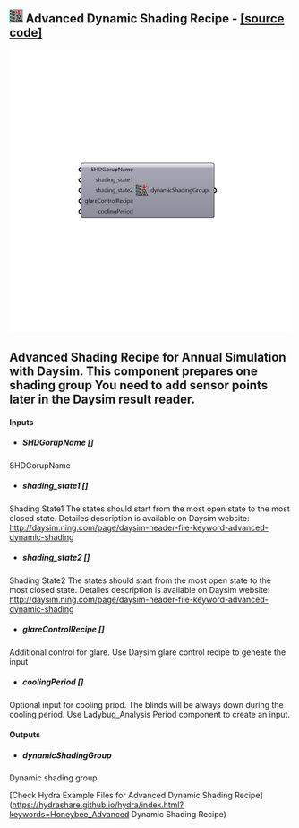 ## ![](../../images/icons/Advanced_Dynamic_Shading_Recipe.png) Advanced Dynamic Shading Recipe - [[source code]](https://github.com/mostaphaRoudsari/honeybee/tree/master/src/Honeybee_Advanced%20Dynamic%20Shading%20Recipe.py)

![](../../images/components/Advanced_Dynamic_Shading_Recipe.png)

Advanced Shading Recipe for Annual Simulation with Daysim. This component prepares one shading group
 You need to add sensor points later in the Daysim result reader.
 -
 

#### Inputs
* ##### SHDGorupName []
SHDGorupName
* ##### shading_state1 []
Shading State1 The states should start from the most open state to the most closed state. Detailes description is available on Daysim website: http://daysim.ning.com/page/daysim-header-file-keyword-advanced-dynamic-shading
* ##### shading_state2 []
Shading State2 The states should start from the most open state to the most closed state. Detailes description is available on Daysim website: http://daysim.ning.com/page/daysim-header-file-keyword-advanced-dynamic-shading
* ##### glareControlRecipe []
Additional control for glare. Use Daysim glare control recipe to geneate the input
* ##### coolingPeriod []
Optional input for cooling priod. The blinds will be always down during the cooling period. Use Ladybug_Analysis Period component to create an input.

#### Outputs
* ##### dynamicShadingGroup
Dynamic shading group


[Check Hydra Example Files for Advanced Dynamic Shading Recipe](https://hydrashare.github.io/hydra/index.html?keywords=Honeybee_Advanced Dynamic Shading Recipe)